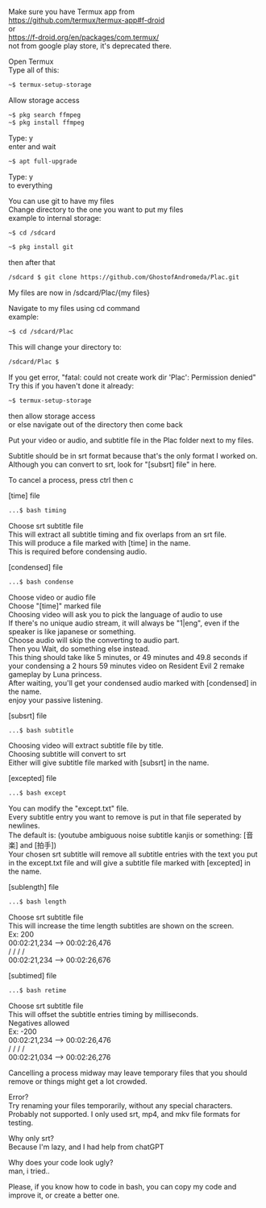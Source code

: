 Make sure you have Termux app from  
https://github.com/termux/termux-app#f-droid  
or  
https://f-droid.org/en/packages/com.termux/  
not from google play store, it's deprecated there.  

Open Termux  
Type all of this:  
```bash
~$ termux-setup-storage
```
Allow storage access  
```bash
~$ pkg search ffmpeg
~$ pkg install ffmpeg
```
Type: y  
enter and wait  
```bash
~$ apt full-upgrade
```
Type: y  
to everything  

You can use git to have my files  
Change directory to the one you want to put my files  
example to internal storage:  
```bash
~$ cd /sdcard
```
```bash
~$ pkg install git
```
then after that  
```bash
/sdcard $ git clone https://github.com/GhostofAndromeda/Plac.git
```
My files are now in /sdcard/Plac/{my files}  

Navigate to my files using cd command  
example:  
```bash
~$ cd /sdcard/Plac
```
This will change your directory to:  
```bash
/sdcard/Plac $
```

If you get error, "fatal: could not create work dir 'Plac': Permission denied"  
Try this if you haven't done it already:  
```bash
~$ termux-setup-storage
```
then allow storage access  
or else navigate out of the directory then come back  

Put your video or audio, and subtitle file in the Plac folder next to my files.  

Subtitle should be in srt format because that's the only format I worked on. Although you can convert to srt, look for "[subsrt] file" in here.  

To cancel a process, press ctrl then c  

[time] file  
```bash
...$ bash timing
```
Choose srt subtitle file  
This will extract all subtitle timing and fix overlaps from an srt file.  
This will produce a file marked with [time] in the name.  
This is required before condensing audio.  

[condensed] file  
```bash
...$ bash condense
```
Choose video or audio file  
Choose "[time]" marked file  
Choosing video will ask you to pick the language of audio to use  
If there's no unique audio stream, it will always be "1|eng", even if the speaker is like japanese or something.  
Choose audio will skip the converting to audio part.  
Then you Wait, do something else instead.  
This thing should take like 5 minutes, or 49 minutes and 49.8 seconds if your condensing a 2 hours 59 minutes video on Resident Evil 2 remake gameplay by Luna princess.  
After waiting, you'll get your condensed audio marked with [condensed] in the name.  
enjoy your passive listening.  

[subsrt] file  
```bash
...$ bash subtitle
```
Choosing video will extract subtitle file by title.  
Choosing subtitle will convert to srt  
Either will give subtitle file marked with [subsrt] in the name.  

[excepted] file  
```bash
...$ bash except
```
You can modify the "except.txt" file.  
Every subtitle entry you want to remove is put in that file seperated by newlines.  
The default is: (youtube ambiguous noise subtitle kanjis or something: [音楽] and [拍手])  
Your chosen srt subtitle will remove all subtitle entries with the text you put in the except.txt file and will give a subtitle file marked with [excepted] in the name.  

[sublength] file  
```bash
...$ bash length
```
Choose srt subtitle file  
This will increase the time length subtitles are shown on the screen.  
Ex: 200  
00:02:21,234 --> 00:02:26,476  
\/ \/ \/ \/  
00:02:21,234 --> 00:02:26,676  

[subtimed] file  
```bash
...$ bash retime
```
Choose srt subtitle file  
This will offset the subtitle entries timing by milliseconds.  
Negatives allowed  
Ex: -200  
00:02:21,234 --> 00:02:26,476  
\/ \/ \/ \/  
00:02:21,034 --> 00:02:26,276  


Cancelling a process midway may leave temporary files that you should remove or things might get a lot crowded.  

Error?  
Try renaming your files temporarily, without any special characters.  
Probably not supported. I only used srt, mp4, and mkv file formats for testing.  

Why only srt?  
Because I'm lazy, and I had help from chatGPT  

Why does your code look ugly?  
man, i tried..  

Please, if you know how to code in bash, you can copy my code and improve it, or create a better one.  
